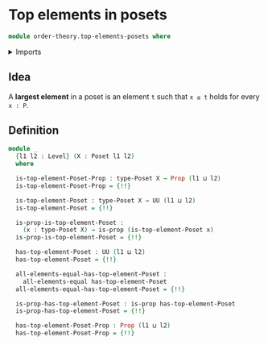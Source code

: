 # Top elements in posets

```agda
module order-theory.top-elements-posets where
```

<details><summary>Imports</summary>

```agda
open import foundation.dependent-pair-types
open import foundation.propositions
open import foundation.subtypes
open import foundation.universe-levels

open import order-theory.posets
open import order-theory.top-elements-preorders
```

</details>

## Idea

A **largest element** in a poset is an element `t` such that `x ≤ t` holds for
every `x : P`.

## Definition

```agda
module _
  {l1 l2 : Level} (X : Poset l1 l2)
  where

  is-top-element-Poset-Prop : type-Poset X → Prop (l1 ⊔ l2)
  is-top-element-Poset-Prop = {!!}

  is-top-element-Poset : type-Poset X → UU (l1 ⊔ l2)
  is-top-element-Poset = {!!}

  is-prop-is-top-element-Poset :
    (x : type-Poset X) → is-prop (is-top-element-Poset x)
  is-prop-is-top-element-Poset = {!!}

  has-top-element-Poset : UU (l1 ⊔ l2)
  has-top-element-Poset = {!!}

  all-elements-equal-has-top-element-Poset :
    all-elements-equal has-top-element-Poset
  all-elements-equal-has-top-element-Poset = {!!}

  is-prop-has-top-element-Poset : is-prop has-top-element-Poset
  is-prop-has-top-element-Poset = {!!}

  has-top-element-Poset-Prop : Prop (l1 ⊔ l2)
  has-top-element-Poset-Prop = {!!}
```
